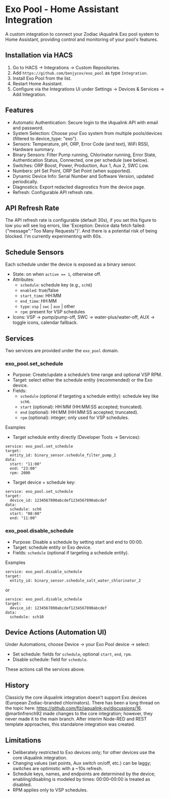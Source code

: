 # Exo Pool - Home Assistant Integration

A custom integration to connect your Zodiac iAqualink Exo pool system to Home Assistant, providing control and monitoring of your pool's features.

## Installation via HACS

1. Go to HACS → Integrations → Custom Repositories.
2. Add `https://github.com/benjycov/exo_pool` as type `Integration`.
3. Install Exo Pool from the list.
4. Restart Home Assistant.
5. Configure via the Integrations UI under Settings → Devices & Services → Add Integration.

## Features

- Automatic Authentication: Secure login to the iAqualink API with email and password.
- System Selection: Choose your Exo system from multiple pools/devices (filtered to device_type: "exo").
- Sensors: Temperature, pH, ORP, Error Code (and text), WiFi RSSI, Hardware summary.
- Binary Sensors: Filter Pump running, Chlorinator running, Error State, Authentication Status, Connected, one per schedule (see below).
- Switches: ORP Boost, Power, Production, Aux 1, Aux 2, SWC Low.
- Numbers: pH Set Point, ORP Set Point (when supported).
- Dynamic Device Info: Serial Number and Software Version, updated periodically.
- Diagnostics: Export redacted diagnostics from the device page.
- Refresh: Configurable API refresh rate.

## API Refresh Rate

The API refresh rate is configurable (default 30s), if you set this figure to low you will see log errors, like 'Exception: Device data fetch failed: {"message":"Too Many Requests"}'. And there is a potential risk of being blocked. I'm currently experimenting with 60s.

## Schedule Sensors

Each schedule under the device is exposed as a binary sensor.

- State: on when `active == 1`, otherwise off.
- Attributes:
  - `schedule`: schedule key (e.g., `sch6`)
  - `enabled`: true/false
  - `start_time`: HH:MM
  - `end_time`: HH:MM
  - `type`: `vsp` | `swc` | `aux` | other
  - `rpm`: present for VSP schedules
- Icons: VSP → pump/pump-off, SWC → water-plus/water-off, AUX → toggle icons, calendar fallback.

## Services

Two services are provided under the `exo_pool` domain.

### exo_pool.set_schedule

- Purpose: Create/update a schedule’s time range and optional VSP RPM.
- Target: select either the schedule entity (recommended) or the Exo device.
- Fields:
  - `schedule` (optional if targeting a schedule entity): schedule key like `sch6`.
  - `start` (optional): HH:MM (HH:MM:SS accepted; truncated).
  - `end` (optional): HH:MM (HH:MM:SS accepted; truncated).
  - `rpm` (optional): integer; only used for VSP schedules.

Examples

- Target schedule entity directly (Developer Tools → Services):

```
service: exo_pool.set_schedule
target:
  entity_id: binary_sensor.schedule_filter_pump_2
data:
  start: "11:00"
  end: "23:00"
  rpm: 2000
```

- Target device + schedule key:

```
service: exo_pool.set_schedule
target:
  device_id: 1234567890abcdef1234567890abcdef
data:
  schedule: sch6
  start: "08:00"
  end: "11:00"
```

### exo_pool.disable_schedule

- Purpose: Disable a schedule by setting start and end to 00:00.
- Target: schedule entity or Exo device.
- Fields: `schedule` (optional if targeting a schedule entity).

Examples

```
service: exo_pool.disable_schedule
target:
  entity_id: binary_sensor.schedule_salt_water_chlorinator_2
```

or

```
service: exo_pool.disable_schedule
target:
  device_id: 1234567890abcdef1234567890abcdef
data:
  schedule: sch10
```

## Device Actions (Automation UI)

Under Automations, choose Device → your Exo Pool device → select:

- Set schedule: fields for `schedule`, optional `start`, `end`, `rpm`.
- Disable schedule: field for `schedule`.

These actions call the services above.

## History

Classicly the core iAqualink integration doesn't support Exo devices (European Zodiac-branded chlorinators). There has been a long thread on the topic here: https://github.com/flz/iaqualink-py/discussions/16. @martinfrench92 made changes to the core integration; however, they never made it to the main branch. After interim Node-RED and REST template approaches, this standalone integration was created.

## Limitations

- Deliberately restricted to Exo devices only; for other devices use the core iAqualink integration.
- Changing values (set points, Aux switch on/off, etc.) can be laggy; switches are optimistic with a ~10s refresh.
- Schedule keys, names, and endpoints are determined by the device; enabling/disabling is modeled by times: 00:00–00:00 is treated as disabled.
- RPM applies only to VSP schedules.

